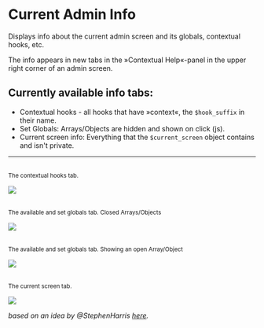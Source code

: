 Current Admin Info
==================

Displays info about the current admin screen and its globals, contextual hooks, etc.

The info appears in new tabs in the »Contextual Help«-panel in the upper right corner of an admin screen.

## Currently available info tabs:

* Contextual hooks - all hooks that have »context«, the `$hook_suffix` in their name.
* Set Globals: Arrays/Objects are hidden and shown on click (js).
* Current screen info: Everything that the `$current_screen` object contains and isn't private.

------------------

<br /><sup>The contextual hooks tab.</sup>

<img src="https://raw.github.com/franz-josef-kaiser/current-admin-info/master/screenshot-1.png" />

<br /><sup>The available and set globals tab. Closed Arrays/Objects</sup>

<img src="https://raw.github.com/franz-josef-kaiser/current-admin-info/master/screenshot-2.png" />

<br /><sup>The available and set globals tab. Showing an open Array/Object</sup> 

<img src="https://raw.github.com/franz-josef-kaiser/current-admin-info/master/screenshot-3.png" />

<br /><sup>The current screen tab.</sup> 

<img src="https://raw.github.com/franz-josef-kaiser/current-admin-info/master/screenshot-4.png" />

_based on an idea by @StephenHarris [here](http://goo.gl/Mdtm0)._